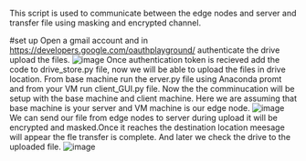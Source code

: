 This script is used to communicate between the edge nodes and server and transfer file using masking and encrypted channel. 

#set up 
Open a gmail account and in https://developers.google.com/oauthplayground/ authenticate the drive upload the files.
![image](https://user-images.githubusercontent.com/71204623/182034276-5313b93e-90b2-49ff-9fdb-15693ec8bcdb.png)
Once authentication token is recieved add the code to drive_store.py file,  now we will be able to upload the files in drive location.
From base machine run the erver.py file using Anaconda promt and from your VM run client_GUI.py file.
Now the the comminucation will be setup with the base machine and client machine. Here we are assuming that base machine is your server and VM machine is our edge node.
![image](https://user-images.githubusercontent.com/71204623/182034499-ba8d7c85-2cb8-4aa8-b0c8-6ebd4bf423e8.png)
We can send our file from edge nodes to server during upload it will be encrypted and masked.Once it reaches the destination location meesage will appear the fle transfer is complete. And later we check the drive to the uploaded file.
![image](https://user-images.githubusercontent.com/71204623/182034571-219c2492-c002-4078-b967-0145bf65b6f9.png)
